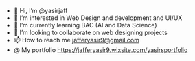 - 👋 Hi, I’m @yasirjaff
- 👀 I’m interested in Web Design and development and UI/UX
- 🌱 I’m currently learning BAC (AI and Data Science)
- 💞️ I’m looking to collaborate on web designing projects
- 📫 How to reach me  jafferyasir9@gmail.com
-  @ My portfolio https://jafferyasir9.wixsite.com/yasirsportfolio
<!---
yasirjaff/yasirjaff is a ✨ special ✨ repository because its `README.md` (this file) appears on your GitHub profile.
You can click the Preview link to take a look at your changes.
--->
